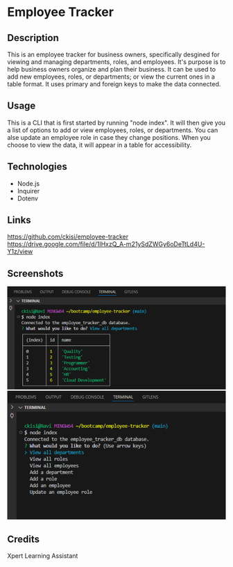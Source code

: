 # Employee Tracker

## Description
This is an employee tracker for business owners, specifically desgined for viewing and managing departments, roles, and employees. It's purpose is to help business owners organize and plan their business. It can be used to add new employees, roles, or departments; or view the current ones in a table format. It uses primary and foreign keys to make the data connected.

## Usage
This is a CLI that is first started by running "node index". It will then give you a list of options to add or view employees, roles, or departments. You can alse update an employee role in case they change positions. When you choose to view the data, it will appear in a table for accessibility.

## Technologies
- Node.js
- Inquirer
- Dotenv

## Links
https://github.com/ckisi/employee-tracker
https://drive.google.com/file/d/1IHxzQ_A-m21ySdZWGy6oDeTtLd4U-Y1z/view

## Screenshots
![](./assets/employeetrackerss1.png)
![](./assets/employeetrackerss2.png)

## Credits
Xpert Learning Assistant
